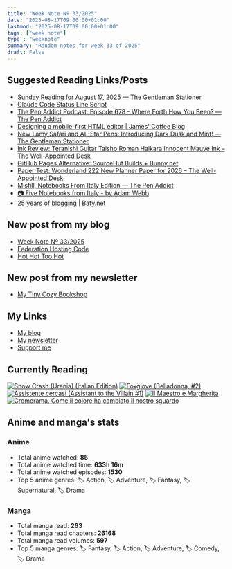 ```yaml
---
title: "Week Note Nº 33/2025"
date: "2025-08-17T09:00:00+01:00"
lastmod: "2025-08-17T09:00:00+01:00"
tags: ["week note"]
type : "weeknote"
summary: "Random notes for week 33 of 2025"
draft: False
---
```



## Suggested Reading Links/Posts
- [Sunday Reading for August 17, 2025 — The Gentleman Stationer](https://www.gentlemanstationer.com/blog/2025/8/17/sunday-reading-for-august-17-2025?utm_source=fundor333.com)
- [Claude Code Status Line Script](https://www.andreagrandi.it/posts/claude-code-status-line-script/?utm_source=fundor333.com)
- [The Pen Addict Podcast: Episode 678 - Where Forth How You Been? — The Pen Addict](https://www.penaddict.com/blog/2025/8/14/the-pen-addict-podcast-episode-678-where-forth-how-you-been?utm_source=fundor333.com)
- [Designing a mobile-first HTML editor | James' Coffee Blog](https://jamesg.blog/2025/08/17/designing-a-mobile-first-html-editor?utm_source=fundor333.com)
- [New Lamy Safari and AL-Star Pens: Introducing Dark Dusk and Mint! — The Gentleman Stationer](https://www.gentlemanstationer.com/blog/2025/8/12/new-lamy-safari-and-al-star-pens-introducing-dark-dusk-and-mint?utm_source=fundor333.com)
- [Ink Review: Teranishi Guitar Taisho Roman Haikara Innocent Mauve Ink – The Well-Appointed Desk](https://www.wellappointeddesk.com/2025/08/ink-review-teranishi-guitar-taisho-roman-haikara-innocent-mauve-ink/?utm_source=fundor333.com)
- [GitHub Pages Alternative: SourceHut Builds + Bunny.net](https://www.burgeonlab.com/blog/migrate-github-pages-to-sourcehut-bunny/?utm_source=fundor333.com)
- [Paper Test: Wonderland 222 New Planner Paper for 2026 – The Well-Appointed Desk](https://www.wellappointeddesk.com/2025/08/paper-test-wonderland-222-new-planner-paper-for-2026/?utm_source=fundor333.com)
- [Misfill, Notebooks From Italy Edition — The Pen Addict](https://www.penaddict.com/blog/2025/8/10/misfill-notebook-from-italy-edition?utm_source=fundor333.com)
- [📷 Five Notebooks from Italy - by Adam Webb](https://takenotepod.substack.com/p/five-notebooks-from-italy?utm_source=fundor333.com)
- [25 years of blogging | Baty.net](https://baty.net/posts/2025/08/25-years-of-blogging/?utm_source=fundor333.com)
## New post from my blog
- [Week Note Nº 33/2025](https://fundor333.com/weeknotes/2025/33/?utm_source=fundor333.com)
- [Federation Hosting Code](https://fundor333.com/micro/2025/08/federation-hosting-code/?utm_source=fundor333.com)
- [Hot Hot Too Hot](https://fundor333.com/micro/2025/08/hot-hot-too-hot/?utm_source=fundor333.com)
## New post from my newsletter
- [My Tiny Cozy Bookshop](https://newsletter.digitaltearoom.com/my-tiny-cozy-bookshop/?utm_source=fundor333.com)

## My Links
- [My blog](https://www.fundor333.com)
- [My newsletter](https://newsletter.digitaltearoom.com)
- [Support me](https://ko-fi.com/fundor333)

## Currently Reading
[![Snow Crash (Urania) (Italian Edition)](https://i.gr-assets.com/images/S/compressed.photo.goodreads.com/books/1718899658l/209061970._SX98_.jpg)](https://www.goodreads.com/review/show/7829844133?utm_medium=api&utm_source=rss) [![Foxglove (Belladonna, #2)](https://i.gr-assets.com/images/S/compressed.photo.goodreads.com/books/1677904559l/74891101._SX98_.jpg)](https://www.goodreads.com/review/show/7800324980?utm_medium=api&utm_source=rss) [![Assistente cercasi (Assistant to the Villain #1)](https://i.gr-assets.com/images/S/compressed.photo.goodreads.com/books/1712603576l/211060482._SX98_.jpg)](https://www.goodreads.com/review/show/7698115029?utm_medium=api&utm_source=rss) [![Il Maestro e Margherita](https://i.gr-assets.com/images/S/compressed.photo.goodreads.com/books/1449182290l/28095021._SX98_.jpg)](https://www.goodreads.com/review/show/7613476820?utm_medium=api&utm_source=rss) [![Cromorama. Come il colore ha cambiato il nostro sguardo](https://i.gr-assets.com/images/S/compressed.photo.goodreads.com/books/1505808761l/36266532._SX98_.jpg)](https://www.goodreads.com/review/show/5993206761?utm_medium=api&utm_source=rss) 

## Anime and manga's stats

### **Anime**
- Total anime watched: **85**
- Total anime watched time: **633h 16m**
- Total anime watched episodes: **1530**
- Top 5 anime genres: 🏷️ Action, 🏷️ Adventure, 🏷️ Fantasy, 🏷️ Supernatural, 🏷️ Drama

### **Manga**
- Total manga read: **263**
- Total manga read chapters: **26168**
- Total manga read volumes: **597**
- Top 5 manga genres: 🏷️ Fantasy, 🏷️ Action, 🏷️ Adventure, 🏷️ Comedy, 🏷️ Drama
